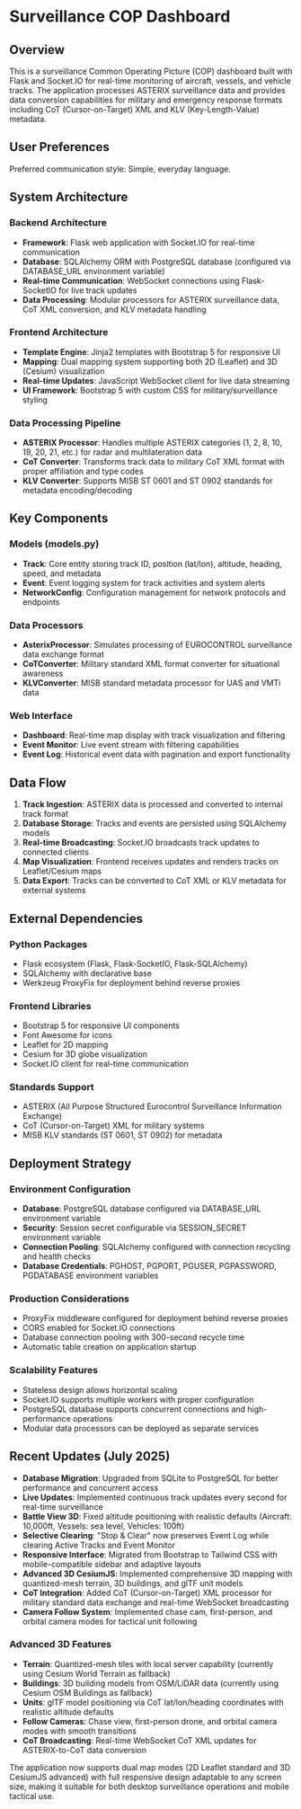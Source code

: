 # Surveillance COP Dashboard

## Overview

This is a surveillance Common Operating Picture (COP) dashboard built with Flask and Socket.IO for real-time monitoring of aircraft, vessels, and vehicle tracks. The application processes ASTERIX surveillance data and provides data conversion capabilities for military and emergency response formats including CoT (Cursor-on-Target) XML and KLV (Key-Length-Value) metadata.

## User Preferences

Preferred communication style: Simple, everyday language.

## System Architecture

### Backend Architecture
- **Framework**: Flask web application with Socket.IO for real-time communication
- **Database**: SQLAlchemy ORM with PostgreSQL database (configured via DATABASE_URL environment variable)
- **Real-time Communication**: WebSocket connections using Flask-SocketIO for live track updates
- **Data Processing**: Modular processors for ASTERIX surveillance data, CoT XML conversion, and KLV metadata handling

### Frontend Architecture
- **Template Engine**: Jinja2 templates with Bootstrap 5 for responsive UI
- **Mapping**: Dual mapping system supporting both 2D (Leaflet) and 3D (Cesium) visualization
- **Real-time Updates**: JavaScript WebSocket client for live data streaming
- **UI Framework**: Bootstrap 5 with custom CSS for military/surveillance styling

### Data Processing Pipeline
- **ASTERIX Processor**: Handles multiple ASTERIX categories (1, 2, 8, 10, 19, 20, 21, etc.) for radar and multilateration data
- **CoT Converter**: Transforms track data to military CoT XML format with proper affiliation and type codes
- **KLV Converter**: Supports MISB ST 0601 and ST 0902 standards for metadata encoding/decoding

## Key Components

### Models (models.py)
- **Track**: Core entity storing track ID, position (lat/lon), altitude, heading, speed, and metadata
- **Event**: Event logging system for track activities and system alerts
- **NetworkConfig**: Configuration management for network protocols and endpoints

### Data Processors
- **AsterixProcessor**: Simulates processing of EUROCONTROL surveillance data exchange format
- **CoTConverter**: Military standard XML format converter for situational awareness
- **KLVConverter**: MISB standard metadata processor for UAS and VMTi data

### Web Interface
- **Dashboard**: Real-time map display with track visualization and filtering
- **Event Monitor**: Live event stream with filtering capabilities
- **Event Log**: Historical event data with pagination and export functionality

## Data Flow

1. **Track Ingestion**: ASTERIX data is processed and converted to internal track format
2. **Database Storage**: Tracks and events are persisted using SQLAlchemy models
3. **Real-time Broadcasting**: Socket.IO broadcasts track updates to connected clients
4. **Map Visualization**: Frontend receives updates and renders tracks on Leaflet/Cesium maps
5. **Data Export**: Tracks can be converted to CoT XML or KLV metadata for external systems

## External Dependencies

### Python Packages
- Flask ecosystem (Flask, Flask-SocketIO, Flask-SQLAlchemy)
- SQLAlchemy with declarative base
- Werkzeug ProxyFix for deployment behind reverse proxies

### Frontend Libraries
- Bootstrap 5 for responsive UI components
- Font Awesome for icons
- Leaflet for 2D mapping
- Cesium for 3D globe visualization
- Socket.IO client for real-time communication

### Standards Support
- ASTERIX (All Purpose Structured Eurocontrol Surveillance Information Exchange)
- CoT (Cursor-on-Target) XML for military systems
- MISB KLV standards (ST 0601, ST 0902) for metadata

## Deployment Strategy

### Environment Configuration
- **Database**: PostgreSQL database configured via DATABASE_URL environment variable
- **Security**: Session secret configurable via SESSION_SECRET environment variable
- **Connection Pooling**: SQLAlchemy configured with connection recycling and health checks
- **Database Credentials**: PGHOST, PGPORT, PGUSER, PGPASSWORD, PGDATABASE environment variables

### Production Considerations
- ProxyFix middleware configured for deployment behind reverse proxies
- CORS enabled for Socket.IO connections
- Database connection pooling with 300-second recycle time
- Automatic table creation on application startup

### Scalability Features
- Stateless design allows horizontal scaling
- Socket.IO supports multiple workers with proper configuration
- PostgreSQL database supports concurrent connections and high-performance operations
- Modular data processors can be deployed as separate services

## Recent Updates (July 2025)
- **Database Migration**: Upgraded from SQLite to PostgreSQL for better performance and concurrent access
- **Live Updates**: Implemented continuous track updates every second for real-time surveillance
- **Battle View 3D**: Fixed altitude positioning with realistic defaults (Aircraft: 10,000ft, Vessels: sea level, Vehicles: 100ft)
- **Selective Clearing**: "Stop & Clear" now preserves Event Log while clearing Active Tracks and Event Monitor
- **Responsive Interface**: Migrated from Bootstrap to Tailwind CSS with mobile-compatible sidebar and adaptive layouts
- **Advanced 3D CesiumJS**: Implemented comprehensive 3D mapping with quantized-mesh terrain, 3D buildings, and glTF unit models
- **CoT Integration**: Added CoT (Cursor-on-Target) XML processor for military standard data exchange and real-time WebSocket broadcasting
- **Camera Follow System**: Implemented chase cam, first-person, and orbital camera modes for tactical unit following

### Advanced 3D Features
- **Terrain**: Quantized-mesh tiles with local server capability (currently using Cesium World Terrain as fallback)
- **Buildings**: 3D building models from OSM/LiDAR data (currently using Cesium OSM Buildings as fallback)
- **Units**: glTF model positioning via CoT lat/lon/heading coordinates with realistic altitude defaults
- **Follow Cameras**: Chase view, first-person drone, and orbital camera modes with smooth transitions
- **CoT Broadcasting**: Real-time WebSocket CoT XML updates for ASTERIX-to-CoT data conversion

The application now supports dual map modes (2D Leaflet standard and 3D CesiumJS advanced) with full responsive design adaptable to any screen size, making it suitable for both desktop surveillance operations and mobile tactical use.